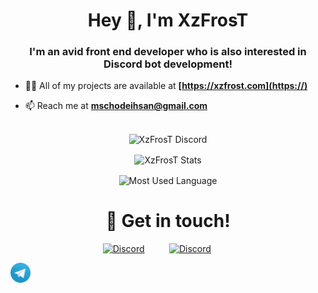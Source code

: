<h1 align="center">Hey 👋, I'm XzFrosT</h1>
<h3 align="center">I'm an avid front end developer who is also interested in Discord bot development!</h3>

- 👨‍💻 All of my projects are available at **[https://xzfrost.com](https://)**

- 📫 Reach me at **[mschodeihsan@gmail.com](https://mail.google.com/mail/u/0/?view=cm&fs=1&to=mschodeihsan@gmail.com)**
<br>
<div align="center"><img src="https://discord.c99.nl/widget/theme-3/591416431598632980.png" alt="XzFrosT Discord" ></div>
 <p align="center"> <img align="center" src="https://github-readme-stats.codestackr.vercel.app/api?username=XzFrosT&show_icons=true&hide_border=true&theme=tokyonight" alt="XzFrosT Stats" /></p>
<p align="center"> <img align="center" src="https://github-readme-stats.vercel.app/api/top-langs/?username=XzFrosT&show_icons=true&hide_border=true&theme=tokyonight" alt="Most Used Language" /></p>

<h1 align="center">🤝 Get in touch!</h1>
<p align="center">
<a href="https://instagram.com/mscihsnhrd" target="_blank"><img alt="Discord" title="Discord" height="32" width="32" src="https://image.flaticon.com/icons/svg/174/174855.svg"></a>&nbsp;&nbsp;&nbsp;&nbsp;&nbsp;&nbsp;&nbsp;&nbsp;&nbsp;
<a href="https://discord.com/users/591416431598632980" target="_blank"><img alt="Discord" title="Discord" height="32" width="32" src="https://raw.githubusercontent.com/peterthehan/peterthehan/master/assets/discord.svg"></a>&nbsp;&nbsp;&nbsp;&nbsp;&nbsp;&nbsp;&nbsp;&nbsp;&nbsp;

<a href="https://t.me/mscihsnhrd" target="_blank"><img alt="Telegram" src="https://raw.githubusercontent.com/github/explore/80688e429a7d4ef2fca1e82350fe8e3517d3494d/topics/telegram/telegram.png" alt="sujal_ops_cyber" height="32" width="32" /></a>&nbsp;&nbsp;&nbsp;&nbsp;&nbsp;&nbsp;&nbsp;&nbsp;&nbsp;
<a href="https://github.com/XzFrosT" img alt="GitHub" title="GitHub" height="32" width="32" src="https://raw.githubusercontent.com/peterthehan/peterthehan/master/assets/github.svg"></a>
</p>
